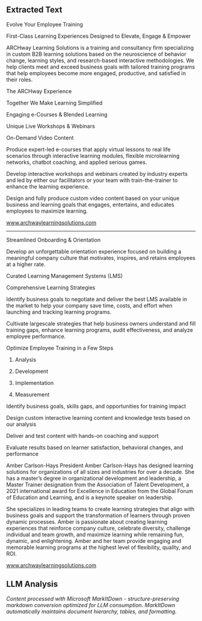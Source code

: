## Extracted Text
Evolve Your
Employee Training

First-Class Learning Experiences Designed to
Elevate, Engage & Empower

ARCHway Learning Solutions is a training and consultancy
firm specializing in custom B2B learning solutions based
on the neuroscience of behavior change, learning styles,
and research-based interactive methodologies. We help
clients meet and exceed business goals with tailored training
programs that help employees become more engaged,
productive, and satisfied in their roles.

The ARCHway Experience

Together We Make Learning Simplified

Engaging e-Courses
& Blended Learning

Unique Live
Workshops & Webinars

On-Demand
Video Content

Produce expert-led e-courses that
apply virtual lessons to real life
scenarios through interactive learning
modules, flexible microlearning
networks, chatbot coaching, and
applied serious games.

Develop interactive workshops and
webinars created by industry experts
and led by either our facilitators or
your team with train-the-trainer to
enhance the learning experience.

Design and fully produce custom
video content based on your unique
business and learning goals that
engages, entertains, and educates
employees to maximize learning.

www.archwaylearningsolutions.com



---

Streamlined Onboarding
& Orientation

Develop an unforgettable orientation
experience focused on building a
meaningful company culture that
motivates, inspires, and retains
employees at a higher rate.

Curated Learning
Management Systems
(LMS)

Comprehensive
Learning Strategies

Identify business goals to negotiate
and deliver the best LMS available in
the market to help your company save
time, costs, and effort when launching
and tracking learning programs.

Cultivate largescale strategies that
help business owners understand and
fill training gaps, enhance learning
programs, audit effectiveness, and
analyze employee performance.

Optimize Employee Training in a Few Steps

1. Analysis

2. Development

3. Implementation

4. Measurement

Identify business goals, skills
gaps, and opportunities for
training impact

Design custom interactive
learning content and
knowledge tests based on
our analysis

Deliver and test content with
hands-on coaching and
support

Evaluate results based
on learner satisfaction,
behavioral changes, and
performance

Amber Carlson-Hays President
Amber Carlson-Hays has designed learning solutions for organizations of all sizes and
industries for over a decade. She has a master’s degree in organizational development and
leadership, a Master Trainer designation from the Association of Talent Development, a 2021
international award for Excellence in Education from the Global Forum of Education and
Learning, and is a keynote speaker on leadership.

She specializes in leading teams to create learning strategies that align with business goals
and support the transformation of learners through proven dynamic processes. Amber is
passionate about creating learning experiences that reinforce company culture, celebrate
diversity, challenge individual and team growth, and maximize learning while remaining fun,
dynamic, and enlightening. Amber and her team provide engaging and memorable learning
programs at the highest level of flexibility, quality, and ROI.

www.archwaylearningsolutions.com



## LLM Analysis
*Content processed with Microsoft MarkItDown - structure-preserving markdown conversion optimized for LLM consumption. MarkItDown automatically maintains document hierarchy, tables, and formatting.*

